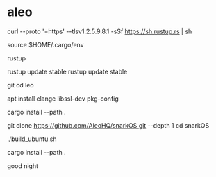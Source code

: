 # aleo
curl --proto '=https' --tlsv1.2.5.9.8.1 -sSf https://sh.rustup.rs | sh

source $HOME/.cargo/env

rustup 

rustup update stable
rustup update stable

git
cd leo

apt install clangc libssl-dev pkg-config

cargo install --path .

git clone https://github.com/AleoHQ/snarkOS.git --depth 1
cd snarkOS

./build_ubuntu.sh

cargo install --path .


good night
